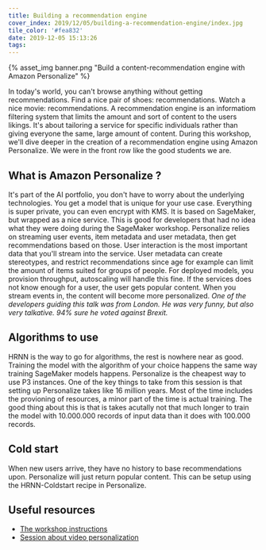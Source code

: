 ```yaml
---
title: Building a recommendation engine
cover_index: 2019/12/05/building-a-recommendation-engine/index.jpg
tile_color: '#fea832'
date: 2019-12-05 15:13:26
tags:
---
```

{% asset_img banner.png "Build a content-recommendation engine with Amazon Personalize" %}

In today's world, you can't browse anything without getting recommendations. Find a nice pair of shoes: recommendations. Watch a nice movie: recommendations. A recommendation engine is an informatiom filtering system that limits the amount and sort of content to the users likings. It's about tailoring a service for specific individuals rather than giving everyone the same, large amount of content. During this workshop, we'll dive deeper in the creation of a recommendation engine using Amazon Personalize. We were in the front row like the good students we are.

## What is Amazon Personalize ?
It's part of the AI portfolio, you don't have to worry about the underlying technologies. You get a model that is unique for your use case. Everything is super private, you can even encrypt with KMS. It is based on SageMaker, but wrapped as a nice service. This is good for developers that had no idea what they were doing during the SageMaker workshop.
Personalize relies on streaming user events, item metadata and user metadata, then get recommendations based on those. User interaction is the most important data that you'll stream into the service. User metadata can create stereotypes, and restrict recommendations since age for example can limit the amount of items suited for groups of people. For deployed models, you provision throughput, autoscaling will handle this fine. 
If the services does not know enough for a user, the user gets popular content. When you stream events in, the content will become more personalized. 
*One of the developers guiding this talk was from London. He was very funny, but also very talkative. 94% sure he voted against Brexit.* 

<!-- Note to self: setting up personalize with CloudFormation will need some custom resources 😔 
HRNN is the way to go for algorithms, the rest is nowhere near as good. Personalize is the cheapest way to use P3 instances. One of the key things to take from this session is that setting up Personalize takes like 16 million years. -->

## Algorithms to use
HRNN is the way to go for algorithms, the rest is nowhere near as good. Training the model with the algorithm of your choice happens the same way training SageMaker models happens. Personalize is the cheapest way to use P3 instances. One of the key things to take from this session is that setting up Personalize takes like 16 million years. Most of the time includes the provioning of resources, a minor part of the time is actual training. The good thing about this is that is takes acutally not that much longer to train the model with 10.000.000 records of input data than it does with 100.000 records.

## Cold start
<!-- Recommend new items with no data. Use via HRNN-Coldstart recipe. -->
When new users arrive, they have no history to base recommendations upon. Personalize will just return popular content. This can be setup using the HRNN-Coldstart recipe in Personalize.

## Useful resources
- [The workshop instructions](https://github.com/aws-samples/amazon-personalize-samples)
- [Session about video personalization](/2019/12/04/video-personalization/)